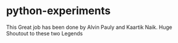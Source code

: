 # python-experiments
This Great job has been done by Alvin Pauly and Kaartik Naik.
Huge Shoutout to these two Legends
